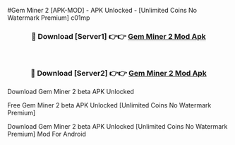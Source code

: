 #Gem Miner 2 [APK-MOD] - APK Unlocked - [Unlimited Coins No Watermark Premium] c01mp



<div align="center">

<h3>🔴 Download [Server1] 👉👉 <a href="https://momento.my/?title=Gem_Miner_2">Gem Miner 2 Mod Apk</a></h3><br>

<h3>🔴 Download [Server2] 👉👉 <a href="https://momento.my/?title=Gem_Miner_2">Gem Miner 2 Mod Apk</a></h3>
</div>



Download Gem Miner 2 beta APK Unlocked

Free Gem Miner 2 beta APK Unlocked [Unlimited Coins No Watermark Premium]

Download Gem Miner 2 beta APK Unlocked [Unlimited Coins No Watermark Premium] Mod For Android
